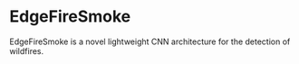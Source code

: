 # EdgeFireSmoke
EdgeFireSmoke is a novel lightweight CNN architecture for the detection of wildfires.
